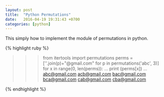```yaml
---
layout: post
title:  "Python Permutations"
date:   2016-04-19 19:31:43 +0700
categories: [python]
---
```

This simply how to implement the module of permutations in python.

{% highlight ruby %}
>>> from itertools import permutations
>>> perms = [''.join(p)+"@gmail.com" for p in permutations('abc', 3)]
>>> for x in range(0, len(perms)):
...     print (perms[x])
...
abc@gmail.com
acb@gmail.com
bac@gmail.com
bca@gmail.com
cab@gmail.com
cba@gmail.com
>>>
{% endhighlight %}
